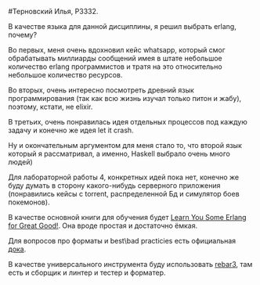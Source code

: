 #Терновский Илья, P3332.

В качестве языка для данной дисциплины, я решил выбрать erlang, почему?

Во первых, меня очень вдохновил кейс whatsapp, который смог обрабатывать миллиарды сообщений имея в штате небольшое количество erlang программистов и тратя на это относительно небольшое количество ресурсов.

Во вторых, очень интересно посмотреть древний язык программирования (так как всю жизнь изучал только питон и жабу), поэтому, кстати, не elixir.

В третьих, очень понравилась идея отдельных процессов под каждую задачу и конечно же идея let it crash.

Ну и окончательным аргументом для меня стало то, что второй язык который я рассматривал, а именно, Haskell выбрало очень много людей)

Для лабораторной работы 4, конкретных идей пока нет, конечно же буду думать в сторону какого-нибудь серверного приложения (понравились кейсы с torrent, распределенной Бд и симулятор боев покемонов).

В качестве основной книги для обучения будет [Learn You Some Erlang for Great Good!](https://learnyousomeerlang.com/introduction).
Она вроде простая и достаточно ёмкая.

Для вопросов про форматы и best\bad practicies есть официальная [дока](https://www.erlang.org/docs).

В качестве универсального инструмента буду использовать [rebar3](https://www.rebar3.org/), там есть и сборщик и линтер и тестер и форматер.

